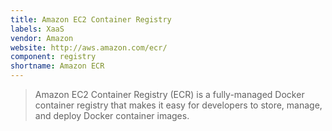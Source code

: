 ```yaml
---
title: Amazon EC2 Container Registry
labels: XaaS
vendor: Amazon
website: http://aws.amazon.com/ecr/
component: registry
shortname: Amazon ECR
---
```

> Amazon EC2 Container Registry (ECR) is a fully-managed Docker container registry that makes it easy for developers to store, manage, and deploy Docker container images.
